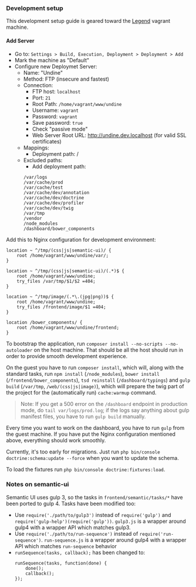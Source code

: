 ### Development setup

This development setup guide is geared toward the [Legend](https://github.com/Briareos/Legend) vagrant machine.

#### Add Server

- Go to: `Settings > Build, Execution, Deployment > Deployment > Add`
- Mark the machine as "Default"
- Configure new Deploymet Server:
    - Name: "Undine"
    - Method: FTP (insecure and fastest)
    - Connection:
        - FTP host: `localhost`
        - Port: `21`
    	- Root Path: `/home/vagrant/www/undine`
    	- Username: `vagrant`
    	- Password: `vagrant`
    	- Save password: `true`
    	- Check "passive mode"
    	- Web Server Root URL: http://undine.dev.localhost (for valid SSL certificates)
    - Mappings:
    	- Deployment path: /
    - Excluded paths:
    	- Add deployment path:
    	```
    	/var/logs
    	/var/cache/prod
    	/var/cache/test
    	/var/cache/dev/annotation
    	/var/cache/dev/doctrine
    	/var/cache/dev/profiler
    	/var/cache/dev/twig
    	/var/tmp
    	/vendor
    	/node_modules
    	/dashboard/bower_components
    	```

Add this to Nginx configuration for development environment:

	location ~ ^/tmp/(css|js|semantic-ui)/ {
        root /home/vagrant/www/undine/var/;
	}

    location ~ ^/tmp/(css|js|semantic-ui)/(.*)$ {
        root /home/vagrant/www/undine;
        try_files /var/tmp/$1/$2 =404;
    }

    location ~ ^/tmp/image/(.*\.(jpg|png))$ {
        root /home/vagrant/www/undine;
        try_files /frontend/image/$1 =404;
    }

    location /bower_components/ {
        root /home/vagrant/www/undine/frontend;
    }

To bootstrap the application, run `composer install --no-scripts --no-autoloader` on the host machine.
That should be all the host should run in order to provide smooth development experience.

On the guest you have to run `composer install`, which will, along with the standard tasks, run `npm install`
(`/node_modules`), `bower install` (`/frontend/bower_components`), `tsd reinstall` (`/dashboard/typings`)
and `gulp build` (`/var/tmp`, `/web/(css|js|image)`), which will prepare the twig part of the project for
the (automatically run) `cache:warmup` command.

>Note: If you get a 500 error on the `/dashboard` endpoint in production mode, do `tail var/logs/prod.log`; if the
logs say anything about gulp manifest files, you have to run `gulp build` manually.

Every time you want to work on the dashboard, you have to run `gulp` from the guest machine. If you have put the Nginx
configuration mentioned above, everything should work smoothly.

Currently, it's too early for migrations. Just run `php bin/console doctrine:schema:update --force` when you want to
update the schema.

To load the fixtures run `php bin/console doctrine:fixtures:load`.

### Notes on semantic-ui

Semantic UI uses gulp 3, so the tasks in `frontend/semantic/tasks/*` have been ported to gulp 4. Tasks have been modified too:

- Use `require('./path/to/gulp3')` instead of `require('gulp')` and `require('gulp-help')(require('gulp'))`. `gulp3.js` is a wrapper around gulp4 with a wrapper API which matches gulp3.
- Use `require('./path/to/run-sequence')` instead of `require('run-sequence')`. `run-sequence.js` is a wrapper around gulp4 with a wrapper API which matches `run-sequence` behavior
- `runSequence(tasks, callback);` has been changed to:
	```
	runSequence(tasks, function(done) {
		done();
		callback();
	});
	```
